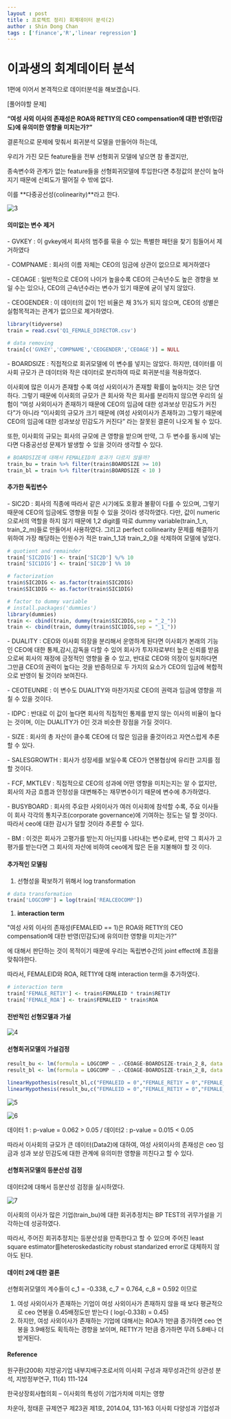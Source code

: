 ```yaml
---
layout : post
title : 프로젝트 정리) 회계데이터 분석(2)
author : Shin Dong Chan
tags : ['finance','R','linear regression']
---
```



# 이과생의 회계데이터 분석

1편에 이어서 본격적으로 데이터분석을 해보겠습니다.


[풀어야할 문제]

 **“여성 사외 이사의 존재성은 ROA와 RET1Y의 CEO compensation에 대한 반영(민감도)에 유의미한 영향을 미치는가?”**

결론적으로 문제에 맞춰서 회귀분석 모델을 만들어야 하는데,

우리가 가진 모든 feature들을 전부 선형회귀 모델에 넣으면 참 좋겠지만,

종속변수와 관계가 없는 feature들을 선형회귀모델에 투입한다면 추정값의 분산이 높아지기 때문에 신뢰도가 떨어질 수 밖에 없다.

이를 **다중공선성(colinearity)**라고 한다.



![3](https://user-images.githubusercontent.com/37765338/50545888-17131b80-0c61-11e9-830d-3458fc0524a8.png)



#### 의미없는 변수 제거

\- GVKEY : 이 gvkey에서 회사의 범주를 묶을 수 있는 특별한 패턴을 찾기 힘들어서 제거하였다

\- COMPNAME : 회사의 이름 자체는 CEO의 임금에 상관이 없으므로 제거하였다

\- CEOAGE : 일반적으로 CEO의 나이가 높을수록 CEO의 근속년수도 높은 경향을 보일 수는 있으나, CEO의 근속년수라는 변수가 있기 때문에 굳이 넣지 않았다.

\- CEOGENDER : 이 데이터의 값이 1인 비율은 채 3%가 되지 않으며, CEO의 성별은 실험목적과는 관계가 없으므로 제거하였다.

```R
library(tidyverse)
train = read.csv('Q1_FEMALE_DIRECTOR.csv')

# data removing
train[c('GVKEY','COMPNAME','CEOGENDER','CEOAGE')] = NULL
```

\- BOARDSIZE : 직접적으로 회귀모델에 이 변수를 넣지는 않았다. 하지만, 데이터를 이사회 규모가 큰 데이터와 작은 데이터로 분리하여 따로 회귀분석을 적용하였다.

이사회에 많은 이사가 존재할 수록 여성 사외이사가 존재할 확률이 높아지는 것은 당연하다. 그렇기 때문에 이사회의 규모가 큰 회사와 작은 회사를 분리하지 않으면 우리의 실험이 “여성 사외이사가 존재하기 때문에 CEO의 임금에 대한 성과보상 민감도가 커진다”가 아니라 “이사회의 규모가 크기 때문에 (여성 사외이사가 존재하고) 그렇기 때문에 CEO의 임금에 대한 성과보상 민감도가 커진다” 라는 잘못된 결론이 나오게 될 수 있다. 

또한, 이사회의 규모는 회사의 규모에 큰 영향을 받으며 만약, 그 두 변수를 동시에 넣는다면 다중공선성 문제가 발생할 수 있을 것이라 생각할 수 있다.

```R
# BOARDSIZE에 대해서 FEMALEID의 효과가 다르지 않을까?
train_bu = train %>% filter(train$BOARDSIZE >= 10)
train_bl = train %>% filter(train$BOARDSIZE < 10 )
```



#### 추가한 독립변수

\- SIC2D : 회사의 직종에 따라서 같은 시기에도 호황과 불황이 다를 수 있으며, 그렇기 때문에 CEO의 임금에도 영향을 미칠 수 있을 것이라 생각하였다. 다만, 값이 numeric으로서의 역할을 하지 않기 때문에 1,2 digit를 따로 dummy variable(train_1_n, train_2_m)들로 만들어서 사용하였다. 그리고 perfect collinearity 문제를 해결하기 위하여 가장 해당하는 인원수가 적은 train_1_1과 train_2_0을 삭제하여 모델에 넣었다.

```R
# quotient and remainder
train['SIC2DIG'] <- train['SIC2D'] %/% 10
train['SIC1DIG'] <- train['SIC2D'] %% 10

# factorization
train$SIC2DIG <- as.factor(train$SIC2DIG)
train$SIC1DIG <- as.factor(train$SIC1DIG)

# factor to dummy variable
# install.packages('dummies')
library(dummies)
train <- cbind(train, dummy(train$SIC2DIG,sep = "_2_"))
train <- cbind(train, dummy(train$SIC1DIG,sep = "_1_"))
```

\- DUALITY : CEO와 이사회 의장을 분리해서 운영하게 된다면 이사회가 본래의 기능인 CEO에 대한 통제,감시,감독을 다할 수 있어 회사가 투자자로부터 높은 신뢰를 받음으로써 회사의 재정에 긍정적인 영향을 줄 수 있고, 반대로 CEO와 의장이 일치하다면 그만큼 CEO의 권력이 높다는 것을 반증하므로 두 가지의 요소가 CEO의 임금에 복합적으로 반영이 될 것이라 보여진다.

\- CEOTEUNRE : 이 변수도 DUALITY와 마찬가지로 CEO의 권력과 임금에 영향을 끼칠 수 있을 것이다.

\- IDPC : 반대로 이 값이 높다면 회사의 직접적인 통제를 받지 않는 이사의 비율이 높다는 것이며, 이는 DUALITY가 0인 것과 비슷한 장점을 가질 것이다.

\- SIZE : 회사의 총 자산이 클수록 CEO에 더 많은 임금을 줄것이라고 자연스럽게 추론할 수 있다.

\- SALESGROWTH : 회사가 성장세를 보일수록 CEO가 연봉협상에 유리한 고지를 점할 것이다.

\- FCF, MKTLEV : 직접적으로 CEO의 성과에 어떤 영향을 미치는지는 알 수 없지만, 회사의 자금 흐름과 안정성을 대변해주는 재무변수이기 때문에 변수에 추가하였다.

\- BUSYBOARD : 회사의 주요한 사외이사가 여러 이사회에 참석할 수록, 주요 이사들이 회사 각각의 통치구조(corporate governance)에 기여하는 정도는 덜 할 것이다. 따라서 ceo에 대한 감시가 덜할 것이라 추론할 수 있다.

\- BM :  이것은 회사가 고평가를 받는지 아닌지를 나타내는 변수로써, 만약 그 회사가 고평가를 받는다면 그 회사의 자산에 비하여 ceo에게 많은 돈을 지불해야 할 것 이다.



#### 추가적인 모델링

1. 선형성을 확보하기 위해서 log transformation

```R
# data transformation
train['LOGCOMP'] = log(train['REALCEOCOMP'])
```

1. **interaction term**

 "여성 사외 이사의 존재성(FEMALEID == 1)은 ROA와 RET1Y의 CEO compensation에 대한 반영(민감도)에 유의미한 영향을 미치는가?"

에 대해서 판단하는 것이 목적이기 때문에 우리는 독립변수간의 joint effect에 초점을 맞춰야한다.

따라서, FEMALEID와 ROA, RET1Y에 대해 interaction term을 추가하였다.

```R
# interaction term
train['FEMALE_RET1Y'] <- train$FEMALEID * train$RET1Y
train['FEMALE_ROA'] <- train$FEMALEID * train$ROA
```



#### 전반적인 선형모델과 가설

![4](https://user-images.githubusercontent.com/37765338/50546320-65c4b380-0c69-11e9-8678-2bfe753a6e27.png)


#### 선형회귀모델의 가설검정

```R
result_bu <- lm(formula = LOGCOMP ~ .-CEOAGE-BOARDSIZE-train_2_8, data = train_bu)
result_bl <- lm(formula = LOGCOMP ~ .-CEOAGE-BOARDSIZE-train_2_8, data = train_bl) 

linearHypothesis(result_bl,c("FEMALEID = 0","FEMALE_RET1Y = 0","FEMALE_ROA = 0"),test="F")
linearHypothesis(result_bu,c("FEMALEID = 0","FEMALE_RET1Y = 0","FEMALE_ROA = 0"),test="F")
```

![5](https://user-images.githubusercontent.com/37765338/50546321-66f5e080-0c69-11e9-9537-9a842881b187.png)

![6](https://user-images.githubusercontent.com/37765338/50546322-68270d80-0c69-11e9-86d9-91369a867b73.png)


데이터 1 : p-value = 0.062 > 0.05 / 데이터2 : p-value = 0.015 < 0.05

따라서 이사회의 규모가 큰 데이터(Data2)에 대하여, 여성 사외이사의 존재성은 ceo 임금과 성과 보상 민감도에 대한 관계에 유의미한 영향을 끼친다고 할 수 있다.



#### 선형회귀모델의 등분산성 검정

데이터2에 대해서 등분산성 검정을 실시하였다.

![7](https://user-images.githubusercontent.com/37765338/50546324-68bfa400-0c69-11e9-8ef6-4ff084fe5a3c.png)

이사회의 이사가 많은 기업(train_bu)에 대한 회귀추정치는 BP TEST의 귀무가설을 기각하는데 성공하였다.

따라서, 주어진 회귀추정치는 등분산성을 만족한다고 할 수 있으며 주어진 least square estimator를heteroskedasticity robust standarized error로 대체하지 않아도 된다.



#### 데이터 2에 대한 결론

선형회귀모델의 계수들이 c_1 = -0.338, c_7 = 0.764, c_8 = 0.592 이므로

1. 여성 사외이사가 존재하는 기업이 여성 사외이사가 존재하지 않을 때 보다 평균적으로 ceo 연봉을 0.45배정도만 받는다 ( log(-0.338) = 0.45)
2. 하지만, 여성 사외이사가 존재하는 기업에 대해서는 ROA가 1만큼 증가하면 ceo 연봉을 3.9배정도 획득하는 경향을 보이며, RET1Y가 1만큼 증가하면 무려 5.8배나 더 받게된다.



#### Reference

원구환(2008) 지방공기업 내부지배구조로서의 이사회 구성과 재무성과간의 상관성 분석, 지방정부연구, 11(4) 111-124

한국상장회사협의회 – 이사회의 특성이 기업가치에 미치는 영향

차운아, 정태훈 규제연구 제23권 제1호, 2014.04, 131-163 이사회 다양성과 기업성과

